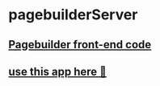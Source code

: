 # pagebuilderServer
## [Pagebuilder front-end code](https://github.com/plaibo1/pagebuilder)

## [use this app here 👾](https://pagebuilder-neon.vercel.app/)
